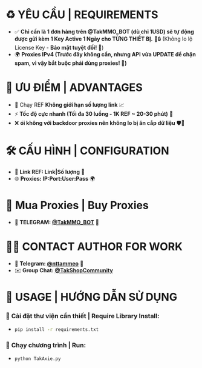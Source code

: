 # ♻️ **YÊU CẦU | REQUIREMENTS**
- ✅ **Chỉ cần là 1 đơn hàng trên @TakMMO_BOT (dù chỉ 1USD) sẽ tự động được gửi kèm 1 Key Active 1 Ngày cho TỪNG THIẾT BỊ.** 📲🔒 (Không lo lộ License Key - **Bảo mật tuyệt đối! 🔐**)
- 🌍 **Proxies IPv4 (Trước đây không cần, nhưng API vừa UPDATE để chặn spam, vì vậy bắt buộc phải dùng proxies! 🚀)**

# 🚀 **ƯU ĐIỂM | ADVANTAGES**
- 🔄 Chạy REF **Không giới hạn số lượng link** 📈
- ⚡ **Tốc độ cực nhanh (Tối đa 30 luồng - 1K REF ~ 20-30 phút)** 🚀
- ❌ **ói không với backdoor proxies nên không lo bị ăn cắp dữ liệu** 🛡️🔐

# 🛠️ **CẤU HÌNH | CONFIGURATION**
- 🔗 **Link REF: Link|Số lượng** 🔗
- 🌐 **Proxies: IP:Port:User:Pass** 🌍

# 🛒 **Mua Proxies | Buy Proxies**
- 📩 **TELEGRAM: [@TakMMO_BOT](https://t.me/TakMMO_BOT)** 🤖

# 👨‍💻 **CONTACT AUTHOR FOR WORK**
- 📢 **Telegram: [@nttammeo](https://t.me/@nttammeo)** 💬
- ✉️ **Group Chat: [@TakShopCommunity](https://t.me/TakShopCommunity/1)**

# 📌 **USAGE | HƯỚNG DẪN SỬ DỤNG**
### 🔧 **Cài đặt thư viện cần thiết | Require Library Install:**
- ```sh
  pip install -r requirements.txt
### 🚀 **Chạy chương trình | Run:**
- ```sh
  python TakAxie.py
